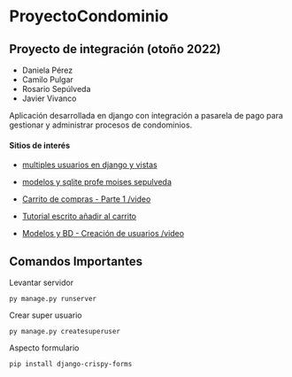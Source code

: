# ProyectoCondominio

## Proyecto de integración (otoño 2022)
- Daniela Pérez
- Camilo Pulgar
- Rosario Sepúlveda
- Javier Vivanco

Aplicación desarrollada en django con integración a pasarela de pago para gestionar y administrar procesos de condominios.



#### Sitios de interés

- [multiples usuarios en django y vistas](https://simpleisbetterthancomplex.com/tutorial/2018/01/18/how-to-implement-multiple-user-types-with-django.html)

- [modelos y sqlite profe moises sepulveda](https://www.youtube.com/watch?v=P7pw--AUmlI)

- [Carrito de compras - Parte 1 /video](https://www.youtube.com/watch?v=SlUQYrW6M9k)

- [Tutorial escrito añadir al carrito](https://programmerclick.com/article/4535913657/)

- [Modelos y BD - Creación de usuarios /video](https://www.youtube.com/watch?v=Sr726DNkeds)


## Comandos Importantes

Levantar servidor
```
py manage.py runserver
```

Crear super usuario
```
py manage.py createsuperuser
```

Aspecto formulario
```
pip install django-crispy-forms
```
